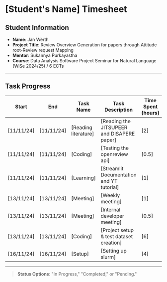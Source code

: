 # [Student's Name] Timesheet

## Student Information
- **Name**: Jan Werth
- **Project Title**: Review Overview Generation for papers through Attitude root-Review request Mapping 
- **Mentor**: Sukannya Purkayastha
- **Course**: Data Analysis Software Project Seminar for Natural Language (WiSe 2024/25) / 6 ECTs

---

## Task Progress

| Start      | End        | Task Name            | Task Description                           | Time Spent (hours) | Status      |
|------------|------------|----------------------|--------------------------------------------|--------------------|-------------|
| [11/11/24] | [11/11/24] | [Reading literature] | [Reading the JITSUPEER and DISAPERE paper] | [2]                | [Completed] |
| [11/11/24] | [11/11/24] | [Coding]             | [Testing the openreview api]               | [0.5]              | [Completed] |
| [11/11/24] | [11/11/24] | [Learning]           | [Streamlit Documentation and YT tutorial]  | [1]                | [Completed] |
| [13/11/24] | [13/11/24] | [Meeting]            | [Weekly meeting]                           | [1]                | [Completed] |
| [13/11/24] | [13/11/24] | [Meeting]            | [Internal developer meeting]               | [0.5]              | [Completed] |
| [13/11/24] | [13/11/24] | [Coding]             | [Project setup & test dataset creation]    | [6]                | [In Progess] |
| [16/11/24] | [16/11/24] | [Setup]              | [Setting up slurm]                         | [4]                | [In Progess] |


---

> **Status Options**: "In Progress," "Completed," or "Pending."
